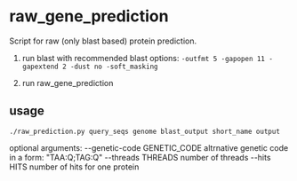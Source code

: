 # raw_gene_prediction

Script for raw (only blast based) protein prediction.
1. run blast with recommended  blast options: `-outfmt 5 -gapopen 11 -gapextend 2
-dust no -soft_masking`

2. run raw_gene_prediction

## usage
`./raw_prediction.py query_seqs genome blast_output short_name output`

optional arguments:
  --genetic-code GENETIC_CODE
                        altrnative genetic code in a form: "TAA:Q;TAG:Q"
  --threads THREADS     number of threads
  --hits HITS           number of hits for one protein

